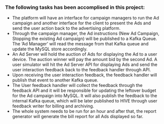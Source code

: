 ### The following tasks has been accomplised in this project:

- The platform will have an interface for campaign managers to run the Ad campaign and another interface for the 
client to present the Ads and send the user action back to the advertising platform.
- Through the campaign manager, the Ad instructions (New Ad Campaign, Stopping the existing Ad campaign) will be 
published to a Kafka Queue. The ‘Ad Manager’ will read the message from that Kafka queue and update the MySQL 
store accordingly.
- An Ad Server will hold the auction of Ads for displaying the Ad to a user device. The auction winner will pay the
amount bid by the second Ad. A user simulator will hit the Ad Server API for displaying Ads and send the user
interaction feedback back to the feedback handler through API.
- Upon receiving the user interaction feedback, the feedback handler will publish that event to another Kafka queue.
- The User feedback handler will collect the feedback through the feedback API and it will be responsible for 
updating the leftover budget for the Ad campaign into MySQL. It will also publish the feedback to the internal 
Kafka queue, which will be later published to HIVE through user feedback writer for billing and archiving.
- The whole system needs to be run for an hour and after that, the report generator will generate the bill report
for all Ads displayed so far.
